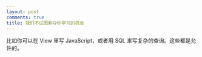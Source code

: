 ```yaml
---
layout: post
comments: true
title: 我们不试图剥夺你学习的机会
---
```




比如你可以在 View 里写 JavaScript，或者用 SQL 来写复杂的查询。这些都是允许的。

